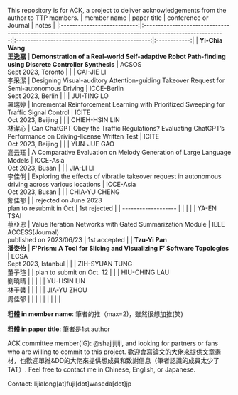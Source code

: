 This repository is for ACK, a project to deliver acknowledgements from the author to TTP members.
|         member name         |                                                 paper title                                                |              conference or Journal              |     notes    |
|:---------------------------:|:----------------------------------------------------------------------------------------------------------:|:-----------------------------------------------:|:------------:|
| **Yi-Chia Wang<br> 王逸嘉** |   **Demonstration of a Real-world Self-adaptive Robot Path-finding using Discrete Controller Synthesis**   |           ACSOS<br> Sept 2023, Toronto          |              |
|    CAI-JIE LI<br> 李采潔    |          Designing Visual-auditory Attention-guiding Takeover Request for Semi-autonomous Driving          |        ICCE-Berlin<br> Sept 2023, Berlin        |              |
|    JUI-TING LO<br> 羅瑞婷   |           Incremental Reinforcement Learning with Prioritized Sweeping for Traffic Signal Control          |           ICITE<br> Oct 2023, Beijing           |              |
|  CHIEH-HSIN LIN<br> 林潔心  | Can ChatGPT Obey the Traffic Regulations? Evaluating ChatGPT’s Performance on Driving-license Written Test |           ICITE<br> Oct 2023, Beijing           |              |
|    YUN-JUE GAO<br> 高云珏   | A Comparative Evaluation on Melody Generation of Large Language Models |            ICCE-Asia<br> Oct 2023, Busan            |        |
|     JIA-LI LI<br> 李佳俐    | Exploring the effects of vibratile takeover request in autonomous driving across various locations |            ICCE-Asia<br> Oct 2023, Busan           |     |
|   CHIA-YU CHENG<br> 鄭佳郁  |                                                                                                            |   rejected on June 2023<br>plan to resubmit in Oct   | 1st rejected |
|     -------------------     |                                                                                                            |                                                 |              |
|    YA-EN TSAI<br> 蔡亞恩    |                          Value Iteration Networks with Gated Summarization Module                          | IEEE ACCESS(Journal)<br>published on 2023/06/23 | 1st accepted |
|  **Tzu-Yi Pan<br> 潘姿怡**  |                   **F'Prism: A Tool for Slicing and Visualizing F’ Software Topologies**                   |           ECSA<br> Sept 2023, Istanbul          |              |
|  ZIH-SYUAN TUNG<br> 董子瑄  |                                                                                                            |           plan to submit on Oct. 12          |              |
|   HIU-CHING LAU<br> 劉曉晴  |                                                                                                            |                     |              |
|    YU-HSIN LIN<br> 林于馨   |                                                                                                            |                                                 |              |
|    JIA-YU ZHOU<br> 周佳郁   |                                                                                                            |                                                 |              |
|                             |                                                                                                            |                                                 |              |

**粗體 in member name**: 筆者的推（max=2)，雖然很想加推(笑)

**粗體 in paper title**: 筆者是1st author


ACK committee member(IG): @shajijijiji, and looking for partners or fans who are willing to commit to this project. 歡迎會寫論文的大佬來提供文章素材，也歡迎單推&DD的大佬來提供想成員和致謝信息（筆者認識的成員太少了TAT）. Feel free to contact me in Chinese, English, or Japanese.

Contact: lijialong[at]fuji[dot]waseda[dot]jp
